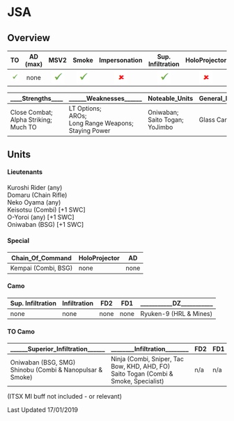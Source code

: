 # JSA

## Overview

| TO | AD (max) | MSV2 | Smoke | Impersonation | Sup. Infiltration | HoloProjector | TAGs | Strategos (max) |
|:--:|:--------:|:----:|:-----:|:-------------:|:-----------------:|:-------------:|:----:|:---------------:|
| ![tick](/images/tick.png "Yes") | none | ![tick](/images/tick.png "Yes") | ![tick](/images/tick.png "Yes") | ![cross](/images/cross.png "No") | ![tick](/images/tick.png "Yes") | ![cross](/images/cross.png "No") | ![tick](/images/tick.png "Yes") | none |

| \_\_\_\_Strengths\_\_\_\_	| \_\_\_\_\_\_Weaknesses\_\_\_\_\_\_ | Noteable_Units | General_Notes |
|-----------|------------|----------------|---------------|
| Close Combat;<br>Alpha Striking;<br>Much TO | LT Options;<br>AROs;<br>Long Range Weapons;<br>Staying Power | Oniwaban;<br>Saito Togan;<br>YoJimbo | Glass Cannon |

## Units

#### Lieutenants
Kuroshi Rider (any)  
Domaru (Chain Rifle)  
Neko Oyama (any)  
Keisotsu (Combi) [+1 SWC]  
O-Yoroi (any) [+1 SWC]  
Oniwaban (BSG) [+1 SWC]

#### Special

| Chain_Of_Command | HoloProjector | AD |
|------------------|---------------|----|
| Kempai (Combi, BSG) | none | none |

#### Camo

| Sup. Infiltration | Infiltration | FD2 |	FD1 | \_\_\_\_\_\_\_\_\_\_\_DZ\_\_\_\_\_\_\_\_\_\_\_ |
|-------------------|--------------|-----|------|----|
| none | none | none | none | Ryuken-9 (HRL & Mines) |


#### TO Camo

| \_\_\_\_\_\_Superior_Infiltration\_\_\_\_\_\_ | \_\_\_\_\_\_\_\_Infiltration\_\_\_\_\_\_\_\_ | FD2 |	FD1 | DZ |
|-----------------------|--------------|-----|------|----|
| Oniwaban (BSG, SMG)<br>Shinobu (Combi & Nanopulsar & Smoke) | Ninja (Combi, Sniper, Tac Bow, KHD, AHD, FO)<br>Saito Togan (Combi & Smoke, Specialist) | n/a | n/a | n/a |

(ITSX MI buff not included - or relevant)

Last Updated 17/01/2019
